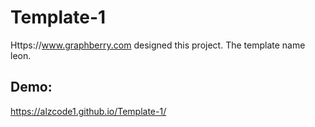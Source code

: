 # Template-1
Https://www.graphberry.com designed this project.
The template name leon.

## Demo:
https://alzcode1.github.io/Template-1/
